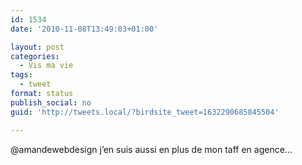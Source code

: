 ```yaml
---
id: 1534
date: '2010-11-08T13:49:03+01:00'

layout: post
categories:
  - Vis ma vie
tags:
  - tweet
format: status
publish_social: no
guid: 'http://tweets.local/?birdsite_tweet=1632290685845504'

---
```


@amandewebdesign j’en suis aussi en plus de mon taff en agence…